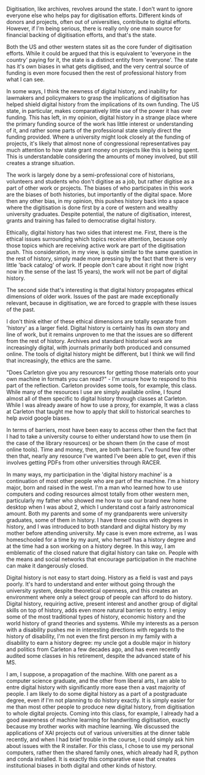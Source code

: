 Digitisation, like archives, revolves around the state. I don't want to ignore everyone else who helps pay for digitisation efforts. Different kinds of donors and projects, often out of universities, contribute to digital efforts. However, if I'm being serious, there is really only one main source for financial backing of digitisation efforts, and that's the state. 

Both the US and other western states sit as the core funder of digitisation efforts. While it could be argued that this is equivalent to 'everyone in the country' paying for it, the state is a distinct entity from 'everyone'. The state has it's own biases in what gets digitised, and the very central source of funding is even more focused then the rest of professional history from what I can see. 

In some ways, I think the newness of digital history, and inability for lawmakers and policymakers to grasp the implications of digitisation has helped shield digital history from the implications of its own funding. The US state, in particular, makes comparatively little use of the power it has over funding. This has left, in my opinion, digital history in a strange place where the primary funding source of the work has little interest or understanding of it, and rather some parts of the professional state simply direct the funding provided. Where a university might look closely at the funding of projects, it's likely that almost none of congressional representatives pay much attention to how state grant money on projects like this is being spent. This is understandable considering the amounts of money involved, but still creates a strange situation. 

The work is largely done by a semi-professional core of historians, volunteers and students who don't digitise as a job, but rather digitise as a part of other work or projects. The biases of who participates in this work are the biases of both histories, but importantly of the digital space. More then any other bias, in my opinion, this pushes history back into a space where the digitisation is done first by a core of western and wealthy university graduates. Despite potential, the nature of digitisation, interest, grants and training has failed to democratise digital history. 


Ethically, digital history has two sides that interest me. First, there is the ethical issues surrounding which topics receive attention, because only those topics which are receiving active work are part of the digitisation push. This consideration, in my view, is quite similar to the same question in the rest of history, simply made more pressing by the fact that there is very little 'back catalog' of work. If people don't care about it right now (right now in the sense of the last 15 years), the work will not be part of digital history.

The second side that's interesting is that digital history propagates ethical dimensions of older work. Issues of the past are made exceptionally relevant, because in digitisation, we are forced to grapple with these issues of the past. 

I don't think either of these ethical dimensions are totally separate from 'history' as a larger field. Digital history is certainly has its own story and line of work, but it remains unproven to me that the issues are so different from the rest of history. Archives and standard historical work are increasingly digital, with journals primarily both produced and consumed online. The tools of digital history might be different, but I think we will find that increasingly, the ethics are the same. 


"Does Carleton give you any resources for getting those materials onto your own machine in formats you can read?" - I'm unsure how to respond to this part of the reflection. Carleton provides some tools, for example, this class. While many of the resources I use are simply available online, I found almost all of them specific to digital history through classes at Carleton. While I was already aware of how to use a proxy, for example, It was a class at Carleton that taught me how to apply that skill to historical searches to help avoid google biases. 

In terms of barriers, most have been easy to access other then the fact that I had to take a university course to either understand how to use them (in the case of the library resources) or be shown them (in the case of most online tools). Time and money, then, are both barriers. I’ve found few other then that, nearly any resource I’ve wanted I’ve been able to get, even if this involves getting PDFs from other universities through RACER. 


In many ways, my participation in the 'digital history machine' is a continuation of most other people who are part of the machine. I'm a history major, born and raised in the west. I'm a man who learned how to use computers and coding resources almost totally from other western men, particularly my father who showed me how to use our brand new home desktop when I was about 2, which I understand cost a fairly astronomical amount. Both my parents and some of my grandparents were university graduates, some of them in history. I have three cousins with degrees in history, and I was introduced to both standard and digital history by my mother before attending university. My case is even more extreme, as I was homeschooled for a time by my aunt, who herself has a history degree and at the time had a son working on a history degree. In this way, I am emblematic of the closed nature that digital history can take on. People with the means and social networks that encourage participation in the machine can make it dangerously closed. 

Digital history is not easy to start doing. History as a field is vast and pays poorly. It's hard to understand and enter without going through the university system, despite theoretical openness, and this creates an environment where only a select group of people can afford to do history. Digital history, requiring active, present interest and another group of digital skills on top of history, adds even more natural barriers to entry. I enjoy some of the most traditional types of history, economic history and the world history of grand theories and systems. While my interests as a person with a disability pushes me in interesting directions with regards to the history of disability, I'm not even the first person in my family with a disability to earn a history degree: my uncle got a double major in history and politics from Carleton a few decades ago, and has even recently audited some classes in his retirement, despite the advanced state of his MS. 

I am, I suppose, a propagation of the machine. With one parent as a computer science graduate, and the other from liberal arts, I am able to entre digital history with significantly more ease then a vast majority of people. I am likely to do some digital history as a part of a postgraduate degree, even if I'm not planning to do history exactly. It is simply easier for me than most other people to produce new digital history, from digitisation to whole digital projects. Coming into this class, for example, I already had a good awareness of machine learning for handwriting digitisation, exactly because my brother works with machine learning. We discussed the applications of XAI projects out of various universities at the dinner table recently, and when I had brief trouble in the course, I could simply ask him about issues with the R installer. For this class, I chose to use my personal computers, rather then the shared family ones, which already had R, python and conda installed. It is exactly this comparative ease that creates institutional biases in both digital and other kinds of history.
